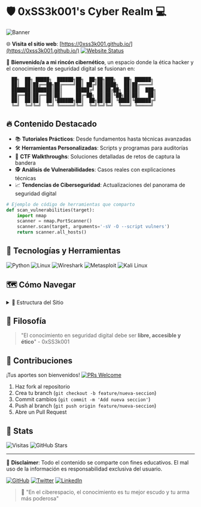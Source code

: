 # 🛡️ 0xSS3k001's Cyber Realm 💻

<!-- Si tienes un banner, reemplaza esta URL -->
![Banner](https://i.imgur.com/cyBERbN.png) 

🌐 **Visita el sitio web**: [https://0xss3k001.github.io/](https://0xss3k001.github.io/) [![Website Status](https://img.shields.io/website?down_color=red&down_message=Offline&label=STATUS&logo=vercel&style=for-the-badge&up_color=green&up_message=Online&url=https%3A%2F%2F0xss3k001.github.io%2F)](https://0xss3k001.github.io/)

🚀 **Bienvenido/a a mi rincón cibernético**, un espacio donde la ética hacker y el conocimiento de seguridad digital se fusionan en:

```
  ██╗  ██╗ █████╗  ██████╗██╗  ██╗██╗███╗   ██╗ ██████╗ 
  ██║  ██║██╔══██╗██╔════╝██║ ██╔╝██║████╗  ██║██╔════╝ 
  ███████║███████║██║     █████╔╝ ██║██╔██╗ ██║██║  ███╗
  ██╔══██║██╔══██║██║     ██╔═██╗ ██║██║╚██╗██║██║   ██║
  ██║  ██║██║  ██║╚██████╗██║  ██╗██║██║ ╚████║╚██████╔╝
  ╚═╝  ╚═╝╚═╝  ╚═╝ ╚═════╝╚═╝  ╚═╝╚═╝╚═╝  ╚═══╝ ╚═════╝ 
```

## 🔥 Contenido Destacado
- 📚 **Tutoriales Prácticos**: Desde fundamentos hasta técnicas avanzadas
- 🛠️ **Herramientas Personalizadas**: Scripts y programas para auditorías
- 📡 **CTF Walkthroughs**: Soluciones detalladas de retos de captura la bandera
- 🕵️ **Análisis de Vulnerabilidades**: Casos reales con explicaciones técnicas
- 📈 **Tendencias de Ciberseguridad**: Actualizaciones del panorama de seguridad digital

```python
# Ejemplo de código de herramientas que comparto
def scan_vulnerabilities(target):
    import nmap
    scanner = nmap.PortScanner()
    scanner.scan(target, arguments='-sV -O --script vulners')
    return scanner.all_hosts()
```

## 🧩 Tecnologías y Herramientas
![Python](https://img.shields.io/badge/Python-3776AB?style=for-the-badge&logo=python&logoColor=white)
![Linux](https://img.shields.io/badge/Linux-FCC624?style=for-the-badge&logo=linux&logoColor=black)
![Wireshark](https://img.shields.io/badge/Wireshark-1679A7?style=for-the-badge&logo=wireshark&logoColor=white)
![Metasploit](https://img.shields.io/badge/Metasploit-ED2B2C?style=for-the-badge&logo=metasploit&logoColor=white)
![Kali Linux](https://img.shields.io/badge/Kali_Linux-557C94?style=for-the-badge&logo=kali-linux&logoColor=white)

## 🗺️ Cómo Navegar
<details>
<summary>📂 Estructura del Sitio</summary>

```
📦 0xss3k001.github.io
├─ 📁 articles       # Artículos técnicos
├─ 📁 tutorials      # Guías paso a paso
├─ 📁 tools          # Recursos descargables
├─ 📁 ctf            # Soluciones de CTF
└─ 📁 resources      # Enlaces y material útil
```
</details>

## 🧠 Filosofía
> "El conocimiento en seguridad digital debe ser **libre, accesible y ético**" - 0xSS3k001

## 🤝 Contribuciones
¡Tus aportes son bienvenidos! [![PRs Welcome](https://img.shields.io/badge/PRs-welcome-brightgreen.svg?style=flat-square)](http://makeapullrequest.com)
1. Haz fork al repositorio
2. Crea tu branch (`git checkout -b feature/nueva-seccion`)
3. Commit cambios (`git commit -m 'Add nueva seccion'`)
4. Push al branch (`git push origin feature/nueva-seccion`)
5. Abre un Pull Request

## 📌 Stats
![Visitas](https://komarev.com/ghpvc/?username=0xss3k001&label=VISITANTES+DESDE+07/2023&color=blueviolet&style=flat-square)
![GitHub Stars](https://img.shields.io/github/stars/0xss3k001/0xss3k001.github.io?style=social)

---

🔐 **Disclaimer**: Todo el contenido se comparte con fines educativos. El mal uso de la información es responsabilidad exclusiva del usuario.

[![GitHub](https://img.shields.io/badge/GitHub-181717?style=for-the-badge&logo=github&logoColor=white)](https://github.com/0xss3k001)
[![Twitter](https://img.shields.io/badge/Twitter-1DA1F2?style=for-the-badge&logo=twitter&logoColor=white)](https://twitter.com/tu_usuario)
[![LinkedIn](https://img.shields.io/badge/LinkedIn-0077B5?style=for-the-badge&logo=linkedin&logoColor=white)](https://linkedin.com/in/tu_usuario)

> 🌌 "En el ciberespacio, el conocimiento es tu mejor escudo y tu arma más poderosa"
